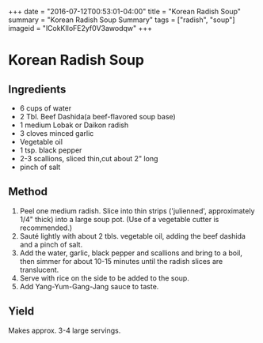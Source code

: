 +++
date = "2016-07-12T00:53:01-04:00"
title = "Korean Radish Soup"
summary = "Korean Radish Soup Summary"
tags = ["radish", "soup"]
imageid = "lCokKIloFE2yf0V3awodqw"
+++

# Korean Radish Soup

## Ingredients

- 6 cups of water	
- 2 Tbl. Beef Dashida(a beef-flavored soup base)
- 1 medium Lobak or Daikon radish	
- 3 cloves minced garlic
- Vegetable oil	
- 1 tsp. black pepper
- 2-3 scallions, sliced thin,cut about 2" long	
- pinch of salt

## Method

1. Peel one medium radish. Slice into thin strips ('julienned', approximately 1/4" thick) into a large soup pot. (Use of a vegetable cutter is recommended.)
2. Sauté lightly with about 2 tbls. vegetable oil, adding the beef dashida and a pinch of salt.
3. Add the water, garlic, black pepper and scallions and bring to a boil, then simmer for about 10-15 minutes until the radish slices are translucent.
4. Serve with rice on the side to be added to the soup.
5. Add Yang-Yum-Gang-Jang sauce to taste.

## Yield

Makes approx. 3-4 large servings.
